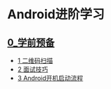 # Android进阶学习
## [ 0_学前预备](https://github.com/zh405557524/AndroidAdvanceLearn/tree/master/0_readyClass)
* [ 1 二维码扫描](https://github.com/zh405557524/AndroidAdvanceLearn/tree/master/0_readyClass/1_QRcode)
* [ 2 面试技巧](https://github.com/zh405557524/AndroidAdvanceLearn/blob/master/0_readyClass/2_%E9%9D%A2%E8%AF%95/%E9%9D%A2%E8%AF%95%E6%8A%80%E5%B7%A7.md)
* [ 3 Android开机启动流程](https://github.com/zh405557524/AndroidAdvanceLearn/blob/master/0_readyClass/3_%20android%E5%BC%80%E6%9C%BA%E5%90%AF%E5%8A%A8%E6%B5%81%E7%A8%8B/android%E5%BC%80%E6%9C%BA%E5%90%AF%E5%8A%A8%E6%B5%81%E7%A8%8B.md)
